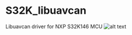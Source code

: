 # S32K_libuavcan
Libuavcan driver for NXP S32K146 MCU
![alt text](https://www.dronecode.org/wp-content/uploads/sites/24/2018/08/nxp-logo.png)
